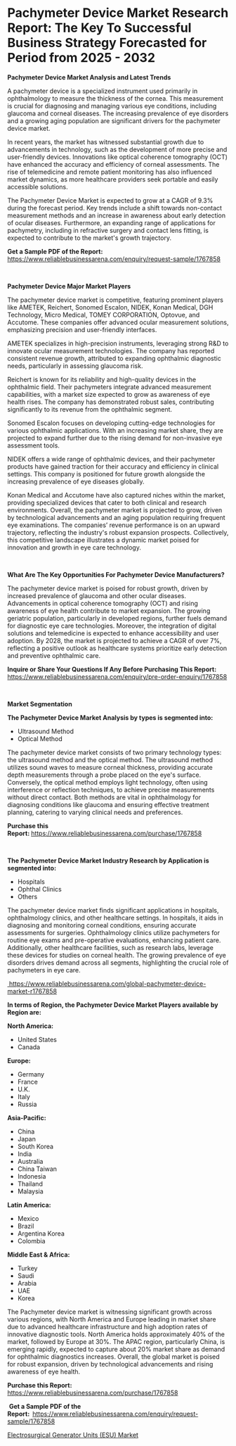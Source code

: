 <p><h1>Pachymeter Device Market Research Report: The Key To Successful Business Strategy Forecasted for Period from 2025 - 2032</h1></p><p><strong>Pachymeter Device Market Analysis and Latest Trends</strong></p>
<p><p>A pachymeter device is a specialized instrument used primarily in ophthalmology to measure the thickness of the cornea. This measurement is crucial for diagnosing and managing various eye conditions, including glaucoma and corneal diseases. The increasing prevalence of eye disorders and a growing aging population are significant drivers for the pachymeter device market.</p><p>In recent years, the market has witnessed substantial growth due to advancements in technology, such as the development of more precise and user-friendly devices. Innovations like optical coherence tomography (OCT) have enhanced the accuracy and efficiency of corneal assessments. The rise of telemedicine and remote patient monitoring has also influenced market dynamics, as more healthcare providers seek portable and easily accessible solutions.</p><p>The Pachymeter Device Market is expected to grow at a CAGR of 9.3% during the forecast period. Key trends include a shift towards non-contact measurement methods and an increase in awareness about early detection of ocular diseases. Furthermore, an expanding range of applications for pachymetry, including in refractive surgery and contact lens fitting, is expected to contribute to the market's growth trajectory.</p></p>
<p><strong>Get a Sample PDF of the Report:&nbsp;</strong> <a href="https://www.reliablebusinessarena.com/enquiry/request-sample/1767858?utm_campaign=3175&utm_medium=2&utm_source=Github&utm_content=ia&utm_term=05032025&utm_id=pachymeter-device">https://www.reliablebusinessarena.com/enquiry/request-sample/1767858</a></p>
<p>&nbsp;</p>
<p><strong>Pachymeter Device Major Market Players</strong></p>
<p><p>The pachymeter device market is competitive, featuring prominent players like AMETEK, Reichert, Sonomed Escalon, NIDEK, Konan Medical, DGH Technology, Micro Medical, TOMEY CORPORATION, Optovue, and Accutome. These companies offer advanced ocular measurement solutions, emphasizing precision and user-friendly interfaces.</p><p>AMETEK specializes in high-precision instruments, leveraging strong R&D to innovate ocular measurement technologies. The company has reported consistent revenue growth, attributed to expanding ophthalmic diagnostic needs, particularly in assessing glaucoma risk.</p><p>Reichert is known for its reliability and high-quality devices in the ophthalmic field. Their pachymeters integrate advanced measurement capabilities, with a market size expected to grow as awareness of eye health rises. The company has demonstrated robust sales, contributing significantly to its revenue from the ophthalmic segment.</p><p>Sonomed Escalon focuses on developing cutting-edge technologies for various ophthalmic applications. With an increasing market share, they are projected to expand further due to the rising demand for non-invasive eye assessment tools.</p><p>NIDEK offers a wide range of ophthalmic devices, and their pachymeter products have gained traction for their accuracy and efficiency in clinical settings. This company is positioned for future growth alongside the increasing prevalence of eye diseases globally.</p><p>Konan Medical and Accutome have also captured niches within the market, providing specialized devices that cater to both clinical and research environments. Overall, the pachymeter market is projected to grow, driven by technological advancements and an aging population requiring frequent eye examinations. The companies’ revenue performance is on an upward trajectory, reflecting the industry's robust expansion prospects. Collectively, this competitive landscape illustrates a dynamic market poised for innovation and growth in eye care technology.</p></p>
<p>&nbsp;</p>
<p><strong>What Are The Key Opportunities For Pachymeter Device Manufacturers?</strong></p>
<p><p>The pachymeter device market is poised for robust growth, driven by increased prevalence of glaucoma and other ocular diseases. Advancements in optical coherence tomography (OCT) and rising awareness of eye health contribute to market expansion. The growing geriatric population, particularly in developed regions, further fuels demand for diagnostic eye care technologies. Moreover, the integration of digital solutions and telemedicine is expected to enhance accessibility and user adoption. By 2028, the market is projected to achieve a CAGR of over 7%, reflecting a positive outlook as healthcare systems prioritize early detection and preventive ophthalmic care.</p></p>
<p><strong>Inquire or Share Your Questions If Any Before Purchasing This Report:</strong> <a href="https://www.reliablebusinessarena.com/enquiry/pre-order-enquiry/1767858?utm_campaign=3175&utm_medium=2&utm_source=Github&utm_content=ia&utm_term=05032025&utm_id=pachymeter-device">https://www.reliablebusinessarena.com/enquiry/pre-order-enquiry/1767858</a></p>
<p>&nbsp;</p>
<p><strong>Market Segmentation</strong></p>
<p><strong>The Pachymeter Device Market Analysis by types is segmented into:</strong></p>
<p><ul><li>Ultrasound Method</li><li>Optical Method</li></ul></p>
<p><p>The pachymeter device market consists of two primary technology types: the ultrasound method and the optical method. The ultrasound method utilizes sound waves to measure corneal thickness, providing accurate depth measurements through a probe placed on the eye's surface. Conversely, the optical method employs light technology, often using interference or reflection techniques, to achieve precise measurements without direct contact. Both methods are vital in ophthalmology for diagnosing conditions like glaucoma and ensuring effective treatment planning, catering to varying clinical needs and preferences.</p></p>
<p><strong>Purchase this Report:&nbsp;</strong><a href="https://www.reliablebusinessarena.com/purchase/1767858?utm_campaign=3175&utm_medium=2&utm_source=Github&utm_content=ia&utm_term=05032025&utm_id=pachymeter-device">https://www.reliablebusinessarena.com/purchase/1767858</a></p>
<p>&nbsp;</p>
<p><strong>The Pachymeter Device Market Industry Research by Application is segmented into:</strong></p>
<p><ul><li>Hospitals</li><li>Ophthal Clinics</li><li>Others</li></ul></p>
<p><p>The pachymeter device market finds significant applications in hospitals, ophthalmology clinics, and other healthcare settings. In hospitals, it aids in diagnosing and monitoring corneal conditions, ensuring accurate assessments for surgeries. Ophthalmology clinics utilize pachymeters for routine eye exams and pre-operative evaluations, enhancing patient care. Additionally, other healthcare facilities, such as research labs, leverage these devices for studies on corneal health. The growing prevalence of eye disorders drives demand across all segments, highlighting the crucial role of pachymeters in eye care.</p></p>
<p><a href="https://www.reliablebusinessarena.com/global-pachymeter-device-market-r1767858?utm_campaign=3175&utm_medium=2&utm_source=Github&utm_content=ia&utm_term=05032025&utm_id=pachymeter-device">&nbsp;https://www.reliablebusinessarena.com/global-pachymeter-device-market-r1767858</a></p>
<p><strong>In terms of Region, the Pachymeter Device Market Players available by Region are:</strong></p>
<p>
    <p> <strong> North America: </strong>
        <ul>
            <li>United States</li>
            <li>Canada</li>
        </ul>
        </p> 
    <p> <strong> Europe: </strong>
        <ul>
            <li>Germany</li>
            <li>France</li>
            <li>U.K.</li>
            <li>Italy</li>
            <li>Russia</li>
        </ul>
        </p> 
    <p> <strong> Asia-Pacific: </strong>
        <ul>
            <li>China</li>
            <li>Japan</li>
            <li>South Korea</li>
            <li>India</li>
            <li>Australia</li>
            <li>China Taiwan</li>
            <li>Indonesia</li>
            <li>Thailand</li>
            <li>Malaysia</li>
        </ul>
        </p> 
    <p> <strong> Latin America: </strong>
        <ul>
            <li>Mexico</li>
            <li>Brazil</li>
            <li>Argentina Korea</li>
            <li>Colombia</li>
        </ul>
        </p> 
    <p> <strong> Middle East & Africa: </strong>
        <ul>
            <li>Turkey</li>
            <li>Saudi</li>
            <li>Arabia</li>
            <li>UAE</li>
            <li>Korea</li>
        </ul>
    </p>
    </p>
<p><p>The Pachymeter device market is witnessing significant growth across various regions, with North America and Europe leading in market share due to advanced healthcare infrastructure and high adoption rates of innovative diagnostic tools. North America holds approximately 40% of the market, followed by Europe at 30%. The APAC region, particularly China, is emerging rapidly, expected to capture about 20% market share as demand for ophthalmic diagnostics increases. Overall, the global market is poised for robust expansion, driven by technological advancements and rising awareness of eye health.</p></p>
<p><strong>Purchase this Report: </strong><a href="https://www.reliablebusinessarena.com/purchase/1767858?utm_campaign=3175&utm_medium=2&utm_source=Github&utm_content=ia&utm_term=05032025&utm_id=pachymeter-device">https://www.reliablebusinessarena.com/purchase/1767858</a></p>
<p>&nbsp;<strong>Get a Sample PDF of the Report:&nbsp;&nbsp;</strong><a href="https://www.reliablebusinessarena.com/enquiry/request-sample/1767858?utm_campaign=3175&utm_medium=2&utm_source=Github&utm_content=ia&utm_term=05032025&utm_id=pachymeter-device">https://www.reliablebusinessarena.com/enquiry/request-sample/1767858</a></p>
<p><strong></strong></p>
<p><p><a href="https://github.com/duscarajlha/Market-Research-Report-List-1/blob/main/electrosurgical-generator-units-esu-market.md?utm_campaign=3175&utm_medium=2&utm_source=Github&utm_content=ia&utm_term=05032025&utm_id=pachymeter-device">Electrosurgical Generator Units (ESU) Market</a></p></p>